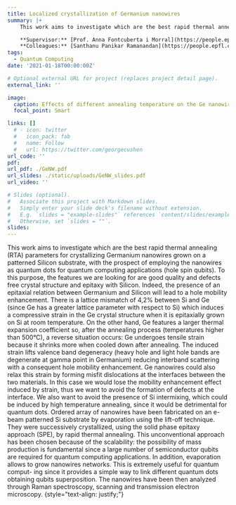 ```yaml
---
title: Localized crystallization of Germanium nanowires
summary: |+ 
    This work aims to investigate which are the best rapid thermal annealing (RTA) parameters for crystallizing Germanium nanowires grown on a patterned Silicon substrate, with the prospect of employing the nanowires as quantum dots for quantum computing applications (hole spin qubits).

    **Supervisor:** [Prof. Anna Fontcuberta i Morral](https://people.epfl.ch/anna.fontcuberta-morral).
    **Colleagues:** [Santhanu Panikar Ramanandan](https://people.epfl.ch/anna.fontcuberta-morral).
tags:
  - Quantum Computing
date: '2021-01-18T00:00:00Z'

# Optional external URL for project (replaces project detail page).
external_link: ''

image:
  caption: Effects of different annealing temperature on the Ge nanowires.
  focal_point: Smart

links: []
  # - icon: twitter
  #   icon_pack: fab
  #   name: Follow
  #   url: https://twitter.com/georgecushen
url_code: ''
pdf:
url_pdf: ./GeNW.pdf
url_slides: ./static/uploads/GeNW_slides.pdf
url_video: ''

# Slides (optional).
#   Associate this project with Markdown slides.
#   Simply enter your slide deck's filename without extension.
#   E.g. `slides = "example-slides"` references `content/slides/example-slides.md`.
#   Otherwise, set `slides = ""`.
slides:
---
```


This work aims to investigate which are the best rapid thermal annealing (RTA) parameters for crystallizing Germanium nanowires grown on a patterned Silicon substrate, with the prospect of employing the nanowires as quantum dots for quantum computing applications (hole spin qubits). To this purpose, the features we are looking for are good quality and defects free crystal structure and epitaxy with Silicon. Indeed, the presence of an epitaxial relation between Germanium and Silicon will lead to a hole mobility enhancement. There is a lattice mismatch of 4,2% between Si and Ge (since Ge has a greater lattice parameter with respect to Si) which induces a compressive strain in the Ge crystal structure when it is epitaxially grown on Si at room temperature. On the other hand, Ge features a larger thermal expansion coefficient so, after the annealing process (temperatures higher than 500°C), a reverse situation occurs: Ge undergoes tensile strain because it shrinks more when cooled down after annealing. The induced strain lifts valence band degeneracy (heavy hole and light hole bands are degenerate at gamma point in Germanium) reducing interband scattering with a consequent hole mobility enhancement. Ge nanowires could also relax this strain by forming misfit dislocations at the interfaces between the two materials. In this case we would lose the mobility enhancement effect induced by strain, thus we want to avoid the formation of defects at the interface. We also want to avoid the presence of Si intermixing, which could be induced by high temperature annealing, since it would be detrimental for quantum dots. 
Ordered array of nanowires have been fabricated on an e-beam patterned Si substrate by evaporation using the lift-off technique. They were successively crystallized, using the solid phase epitaxy approach (SPE), by rapid thermal annealing. This unconventional approach has been chosen because of the scalability: the possibility of mass production is fundamental since a large number of semiconductor qubits are required for quantum computing applications. In addition, evaporation allows to grow nanowires networks. This is extremely useful for quantum comput- ing since it provides a simple way to link different quantum dots obtaining qubits
superposition. The nanowires have been then analyzed through Raman spectroscopy, scanning and transmission electron microscopy.
{style="text-align: justify;"}